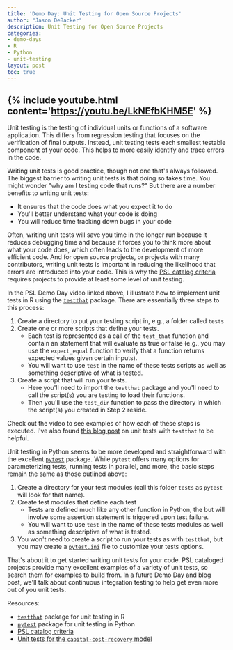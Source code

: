 ```yaml
---
title: 'Demo Day: Unit Testing for Open Source Projects'
author: "Jason DeBacker"
description: Unit Testing for Open Source Projects
categories:
- demo-days
- R
- Python
- unit-testing
layout: post
toc: true
---
```


{% include youtube.html content='https://youtu.be/LkNEfbKHM5E' %}
---

Unit testing is the testing of individual units or functions of a software application.
This differs from regression testing that focuses on the verification of final outputs.
Instead, unit testing tests each smallest testable component of your code.
This helps to more easily identify and trace errors in the code.

Writing unit tests is good practice, though not one that's always followed.
The biggest barrier to writing unit tests is that doing so takes time.
You might wonder "why am I testing code that runs?"
But there are a number benefits to writing unit tests:
* It ensures that the code does what you expect it to do
* You'll better understand what your code is doing
* You will reduce time tracking down bugs in your code

Often, writing unit tests will save you time in the longer run because it reduces debugging time and because it forces you to think more about what your code does, which often leads to the development of more efficient code.
And for open source projects, or projects with many contributors, writing unit tests is important in reducing the likelihood that errors are introduced into your code.
This is why the [PSL catalog criteria](https://pslmodels.org/Catalog/library_criteria.html) requires projects to provide at least some level of unit testing.

In the PSL Demo Day video linked above, I illustrate how to implement unit tests in R using the [`testthat`](https://testthat.r-lib.org) package.  There are essentially three steps to this process:
1. Create a directory to put your testing script in, e.g., a folder called `tests`
2. Create one or more scripts that define your tests.
   * Each test is represented as a call of the `test_that` function and contain an statement that will evaluate as true or false (e.g., you may use the `expect_equal` function to verify that a function returns expected values given certain inputs).
   * You will want to use `test` in the name of these tests scripts as well as something descriptive of what is tested.
3. Create a script that will run your tests.
   * Here you'll need to import the `testthat` package and you'll need to call the script(s) you are testing to load their functions.
   * Then you'll use the `test_dir` function to pass the directory in which the script(s) you created in Step 2 reside.

Check out the video to see examples of how each of these steps is executed.
I've also found [this blog post](https://towardsdatascience.com/unit-testing-in-r-68ab9cc8d211) on unit tests with `testthat` to be helpful.

Unit testing in Python seems to be more developed and straightforward with the excellent [`pytest`](https://docs.pytest.org/en/6.2.x/) package.
While `pytest` offers many options for parameterizing tests, running tests in parallel, and more, the basic steps remain the same as those outlined above:
1. Create a directory for your test modules (call this folder `tests` as `pytest` will look for that name).
2. Create test modules that define each test
   * Tests are defined much like any other function in Python, the but will involve some assertion statement is triggered upon test failure.
   * You will want to use `test` in the name of these tests modules as well as something descriptive of what is tested.
3. You won't need to create a script to run your tests as with `testthat`, but you may create a [`pytest.ini`](https://docs.pytest.org/en/6.2.x/customize.html) file to customize your tests options.

That's about it to get started writing unit tests for your code.  PSL cataloged projects provide many excellent examples of a variety of unit tests, so search them for examples to build from.
In a future Demo Day and blog post, we'll talk about continuous integration testing to help get even more out of you unit tests.


Resources:
* [`testthat`](https://testthat.r-lib.org) package for unit testing in R
* [`pytest`](https://docs.pytest.org/en/6.2.x/) package for unit testing in Python
* [PSL catalog criteria](https://pslmodels.org/Catalog/library_criteria.html)
* [Unit tests for the `capital-cost-recovery` model](https://github.com/TaxFoundation/capital-cost-recovery/tree/master/tests)
